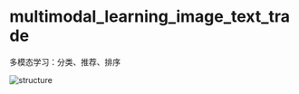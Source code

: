 # multimodal_learning_image_text_trade
多模态学习：分类、推荐、排序

![structure](https://user-images.githubusercontent.com/37823466/69211216-5a87b880-0b98-11ea-96a1-d259c3d0b0f5.png)
